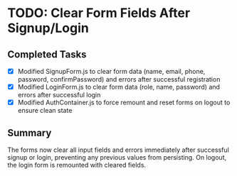 # TODO: Clear Form Fields After Signup/Login

## Completed Tasks
- [x] Modified SignupForm.js to clear form data (name, email, phone, password, confirmPassword) and errors after successful registration
- [x] Modified LoginForm.js to clear form data (role, name, password) and errors after successful login
- [x] Modified AuthContainer.js to force remount and reset forms on logout to ensure clean state

## Summary
The forms now clear all input fields and errors immediately after successful signup or login, preventing any previous values from persisting. On logout, the login form is remounted with cleared fields.
